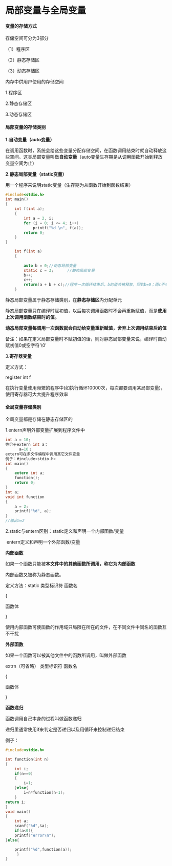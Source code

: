 # 局部变量与全局变量

#### 变量的存储方式

存储空间可分为3部分

（1）程序区

（2）静态存储区

（3）动态存储区



内存中供用户使用的存储空间

1.程序区

2.静态存储区

3.动态存储区

#### **局部变量的存储类别**

**1.自动变量（auto变量）**

在调用函数时，系统会给这些变量分配存储空间，在函数调用结束时就自动释放这些空间。这类局部变量叫做**自动变量**（auto变量生存期是从调用函数开始到释放变量空间为止）

**2.静态局部变量（static变量）**

用一个程序来说明static变量（生存期为从函数开始到函数结束）

```c
#include<stdio.h>
int main()
{
	int f(int a);
	{
		int a = 2, i;
		for (i = 0; i <= 4; i++)
			printf("%d \n", f(a));
		return 0;
	}
}

	int f(int a)
	{
		
		auto b = 0;//动态局部变量
		static c = 3;      //静态局部变量
		b++;
		c++;
		return(a + b + c);//程序一次循环结束后，b的值会被释放，回到b=0；而c不会，保留为c=4，在下次循环开始时，b=0，c=4
	}

```

静态局部变量属于静态存储类别，在**静态存储区**内分配单元

静态局部变量只在编译时赋初值，以后每次调用函数时不会再重新赋值，而是**使用上次调用函数结束时的值。**

**动态局部变量每调用一次函数就会自动给变量重新赋值，舍弃上次调用结束后的值**

备注：如果在定义局部变量时不赋初值的话，则对静态局部变量来说，编译时自动赋初值0或空字符‘\0’

3.**寄存器变量**

定义方式：

register int f

在执行变量使用频繁的程序中(如执行循环10000次，每次都要调用某局部变量)，使用寄存器可大大提升程序效率

#### 全局变量存储类别

全局变量都是存储在静态存储区的

1.entern声明外部变量扩展到程序文件中

```c
int a = 10;
等价于extern int a；
      a=10；
extern可在多文件编程中调用其它文件变量
例子：#include<stdio.h>
int main()
{
	extern int a;
	function();
	return 0;
}
int a;
void int function
{
	a = 2;
    printf("%d", a);
}
//输出a=2
```

2.static与entern区别：static定义和声明一个内部函数/变量

​                                        entern定义和声明一个外部函数/变量

**内部函数**

如果一个函数只能被**本文件中的其他函数所调用，称它为内部函数**

内部函数又被称为静态函数。

定义方法：static 类型标识符 函数名

{

函数体

}

使用内部函数可使函数的作用域只局限在所在的文件，在不同文件中同名的函数互不干扰

**外部函数**

如果一个函数可以被其他文件中的函数所调用，叫做外部函数

extrn（可省略） 类型标识符 函数名

{

函数体

}

**函数递归**

函数调用自己本身的过程叫做函数递归

递归里通常使用if来判定是否递归以及用循环来控制递归结束

例子：

```c
#include<stdio.h>

int function(int n)
{
    int i;
    if(n==0)
    {
    	i=1;
	}else{
		i=n*function(n-1);
	}
return i;
}
void main()
{
	int a;
	scanf("%d",&a);
	if(a<0){	
	printf("error\n");
}else{

	printf("%d",function(a)); 
     }
}
```

